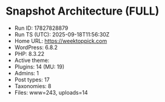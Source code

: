 # Snapshot Architecture (FULL)
- Run ID: 17827828879
- Run TS (UTC): 2025-09-18T11:56:30Z
- Home URL: https://weektoppick.com
- WordPress: 6.8.2
- PHP: 8.3.22
- Active theme: 
- Plugins: 14 (MU: 19)
- Admins: 1
- Post types: 17
- Taxonomies: 8
- Files: www=243, uploads=14
